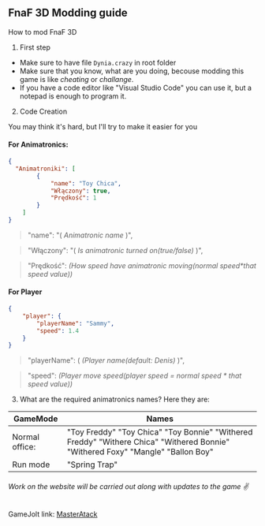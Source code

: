 ## FnaF 3D Modding guide

How to mod FnaF 3D
1. First step
 - Make sure to have file `Dynia.crazy` in root folder
 - Make sure that you know, what are you doing, becouse modding this game is like *cheating* or _*challange*_.
 - If you have a code editor like "Visual Studio Code" you can use it, but a notepad is enough to program it.


2. Code Creation

You may think it's hard, but I'll try to make it easier for you


#### For Animatronics:
```json
{
  "Animatroniki": [
        {
            "name": "Toy Chica",
            "Włączony": true,
            "Prędkość": 1
        }
    ]
}
```

>"name": "( _Animatronic name_ )",

>"Włączony": "( _Is animatronic turned on(*true/false*)_ )",

>"Prędkość": _(How speed have animatronic moving(normal speed*that speed value))_

#### For Player
```json
{
    "player": {
        "playerName": "Sammy",
        "speed": 1.4
    }
}   
```

>"playerName": ( _(Player name(default: Denis)_ )",

>"speed": _(Player move speed(player speed = normal speed * that speed value))_

3. What are the required animatronics names?
Here they are:

GameMode|Names
------------|------------
Normal office: | "Toy Freddy" "Toy Chica" "Toy Bonnie" "Withered Freddy" "Withere Chica" "Withered Bonnie" "Withered Foxy" "Mangle" "Ballon Boy"
Run mode | "Spring Trap"


###### Work on the website will be carried out along with updates to the game ✌️
GameJolt link:
[MasterAtack](https://gamejolt.com/@master_attack)
